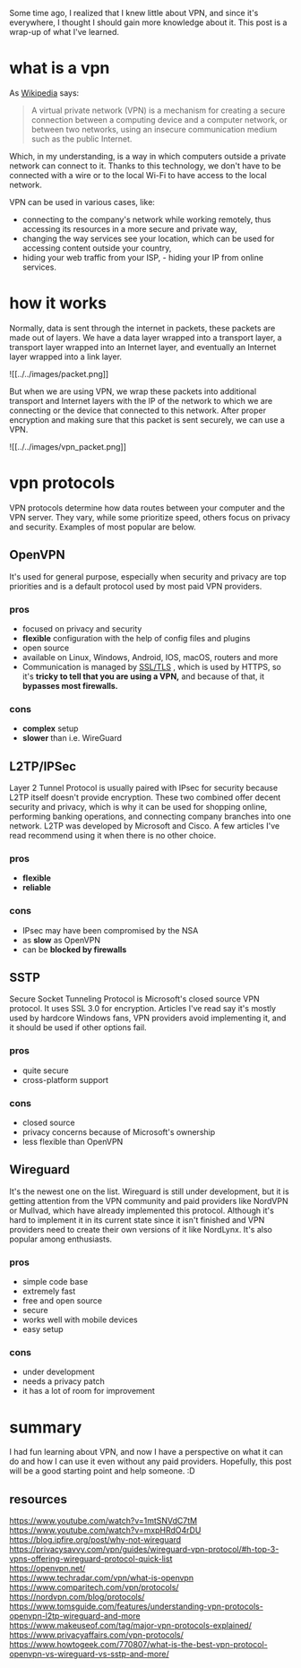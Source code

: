  Some time ago, I realized that I knew little about VPN, and since it's everywhere, I thought I should gain more knowledge about it. This post is a wrap-up of what I've learned.

# what is a vpn
As [Wikipedia](https://en.wikipedia.org/wiki/Virtual_private_network) says:

> A virtual private network (VPN) is a mechanism for creating a secure connection between a computing device and a computer network, or between two networks, using an insecure communication medium such as the public Internet.

Which, in my understanding, is a way in which computers outside a private network can connect to it. Thanks to this technology, we don't have to be connected with a wire or to the local Wi-Fi to have access to the local network.

VPN can be used in various cases, like: 
- connecting to the company's network while working remotely, thus accessing its resources in a more secure and private way, 
- changing the way services see your location, which can be used for accessing content outside your country, 
- hiding your web traffic from your ISP, - hiding your IP from online services.

# how it works
Normally, data is sent through the internet in packets, these packets are made out of layers. We have a data layer wrapped into a transport layer, a transport layer wrapped into an Internet layer, and eventually an Internet layer wrapped into a link layer.

![[../../images/packet.png]]


But when we are using VPN, we wrap these packets into additional transport and Internet layers with the IP of the network to which we are connecting or the device that connected to this network. After proper encryption and making sure that this packet is sent securely, we can use a VPN. 

![[../../images/vpn_packet.png]]
# vpn protocols 
VPN protocols determine how data routes between your computer and the VPN server. They vary, while some prioritize speed, others focus on privacy and security. Examples of most popular are below. 
## OpenVPN
It's used for general purpose, especially when security and privacy are top priorities and is a default protocol used by most paid VPN providers.
### pros
- focused on privacy and security
- **flexible** configuration with the help of config files and plugins
- open source 
- available on Linux, Windows, Android, IOS, macOS, routers and more 
- Communication is managed by [SSL/TLS](https://bankubanku.github.io/2023/tls/) , which is used by HTTPS, so it's **tricky to tell that you are using a VPN,** and because of that, it **bypasses most firewalls.**
### cons
- **complex** setup 
- **slower** than i.e. WireGuard
## L2TP/IPSec
Layer 2 Tunnel Protocol is usually paired with IPsec for security because L2TP itself doesn't provide encryption. These two combined offer decent security and privacy, which is why it can be used for shopping online, performing banking operations, and connecting company branches into one network. L2TP was developed by Microsoft and Cisco. A few articles I've read recommend using it when there is no other choice.
### pros
- **flexible** 
- **reliable**
### cons
- IPsec may have been compromised by the NSA
- as **slow** as OpenVPN
- can be **blocked by firewalls**
## SSTP
Secure Socket Tunneling Protocol is Microsoft's closed source VPN protocol. It uses SSL 3.0 for encryption. Articles I've read say it's mostly used by hardcore Windows fans, VPN providers avoid implementing it, and it should be used if other options fail.
### pros
- quite secure
- cross-platform support
### cons
- closed source 
- privacy concerns because of Microsoft's ownership
- less flexible than OpenVPN 
## Wireguard
It's the newest one on the list. Wireguard is still under development, but it is getting attention from the VPN community and paid providers like NordVPN or Mullvad, which have already implemented this protocol. Although it's hard to implement it in its current state since it isn't finished and VPN providers need to create their own versions of it like NordLynx. It's also popular among enthusiasts.
### pros
- simple code base
- extremely fast 
- free and open source 
- secure 
- works well with mobile devices
- easy setup
### cons
- under development 
- needs a privacy patch 
- it has a lot of room for improvement

# summary 
I had fun learning about VPN, and now I have a perspective on what it can do and how I can use it even without any paid providers. Hopefully, this post will be a good starting point and help someone. :D

## resources 
https://www.youtube.com/watch?v=1mtSNVdC7tM    
https://www.youtube.com/watch?v=mxpHRdO4rDU    
https://blog.ipfire.org/post/why-not-wireguard    
https://privacysavvy.com/vpn/guides/wireguard-vpn-protocol/#h-top-3-vpns-offering-wireguard-protocol-quick-list     
https://openvpn.net/    
https://www.techradar.com/vpn/what-is-openvpn    
https://www.comparitech.com/vpn/protocols/    
https://nordvpn.com/blog/protocols/    
https://www.tomsguide.com/features/understanding-vpn-protocols-openvpn-l2tp-wireguard-and-more      
https://www.makeuseof.com/tag/major-vpn-protocols-explained/      
https://www.privacyaffairs.com/vpn-protocols/     
https://www.howtogeek.com/770807/what-is-the-best-vpn-protocol-openvpn-vs-wireguard-vs-sstp-and-more/     
